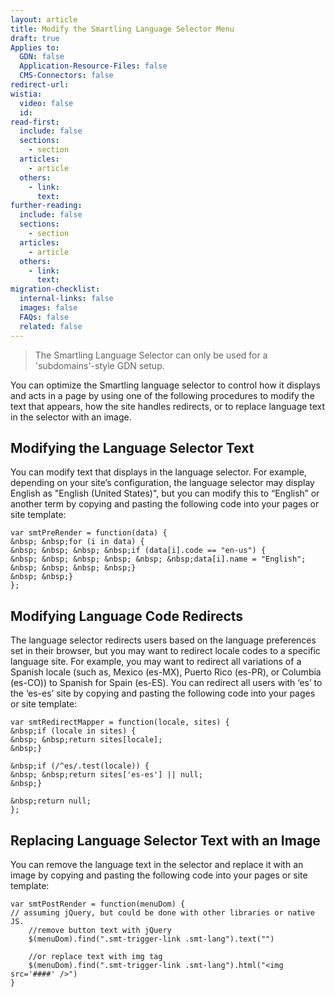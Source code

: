 ```yaml
---
layout: article
title: Modify the Smartling Language Selector Menu
draft: true
Applies to:
  GDN: false
  Application-Resource-Files: false
  CMS-Connectors: false
redirect-url:
wistia:
  video: false
  id:
read-first:
  include: false
  sections:
    - section
  articles:
    - article
  others:
    - link:
      text:
further-reading:
  include: false
  sections:
    - section
  articles:
    - article
  others:
    - link:
      text:
migration-checklist:
  internal-links: false
  images: false
  FAQs: false
  related: false
---
```



> The Smartling Language Selector can only be used for a 'subdomains'-style GDN setup.

You can optimize the Smartling language selector to control how it displays and acts in a page by using one of the following procedures to modify the text that appears, how the site handles redirects, or to replace language text in the selector with an image.

## Modifying the Language Selector Text

You can modify text that displays in the language selector. For example, depending on your site’s configuration, the language selector may display English as "English (United States)", but you can modify this to “English” or another term by copying and pasting the following code into your pages or site template:

~~~
var smtPreRender = function(data) {
&nbsp; &nbsp;for (i in data) {
&nbsp; &nbsp; &nbsp; &nbsp;if (data[i].code == "en-us") {
&nbsp; &nbsp; &nbsp; &nbsp; &nbsp; &nbsp;data[i].name = "English";
&nbsp; &nbsp; &nbsp; &nbsp;}
&nbsp; &nbsp;}
};
~~~

## Modifying Language Code Redirects

The language selector redirects users based on the language preferences set in their browser, but you may want to redirect locale codes to a specific language site. For example, you may want to redirect all variations of a Spanish locale (such as, Mexico (es-MX), Puerto Rico (es-PR), or Columbia (es-CO)) to Spanish for Spain (es-ES). You can redirect all users with ‘es’ to the ‘es-es’ site by copying and pasting the following code into your pages or site template:

~~~
var smtRedirectMapper = function(locale, sites) {
&nbsp;if (locale in sites) {
&nbsp; &nbsp;return sites[locale];
&nbsp;}

&nbsp;if (/^es/.test(locale)) {
&nbsp; &nbsp;return sites['es-es'] || null;
&nbsp;}

&nbsp;return null;
};
~~~

## Replacing Language Selector Text with an Image

You can remove the language text in the selector and replace it with an image by copying and pasting the following code into your pages or site template:

~~~
var smtPostRender = function(menuDom) {
// assuming jQuery, but could be done with other libraries or native JS.
    //remove button text with jQuery
    $(menuDom).find(".smt-trigger-link .smt-lang").text("")

    //or replace text with img tag
    $(menuDom).find(".smt-trigger-link .smt-lang").html("<img src='####' />")
}
~~~